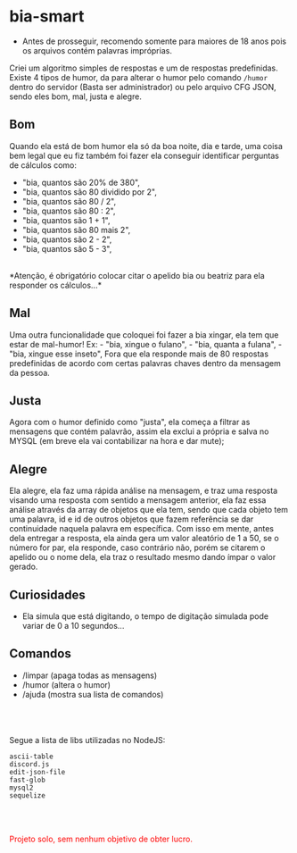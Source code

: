 # bia-smart
* Antes de prosseguir, recomendo somente para maiores de 18 anos pois os arquivos contém palavras impróprias.

Criei um algoritmo simples de respostas e um de respostas predefinidas.
Existe 4 tipos de humor, da para alterar o humor pelo comando `/humor` dentro do servidor (Basta ser administrador) ou pelo arquivo CFG JSON, sendo eles bom, mal, justa e alegre.

## Bom
Quando ela está de bom humor ela só da boa noite, dia e tarde, uma coisa bem legal que eu fiz também foi fazer ela conseguir identificar perguntas de cálculos como:
 - "bia, quantos são 20% de 380",
 - "bia, quantos são 80 dividido por 2",
 - "bia, quantos são 80 / 2",
 - "bia, quantos são 80 : 2",
 - "bia, quantos são 1 + 1",
 - "bia, quantos são 80 mais 2",
 - "bia, quantos são 2 - 2",
 - "bia, quantos são 5 - 3",
 <br/>
 *Atenção, é obrigatório colocar citar o apelido bia ou beatriz para ela responder os cálculos...*
 
## Mal
 Uma outra funcionalidade que coloquei foi fazer a bia xingar, ela tem que estar de mal-humor!
  Ex: 
    - "bia, xingue o fulano",
    - "bia, quanta a fulana",
    - "bia, xingue esse inseto",
Fora que ela responde mais de 80 respostas predefinidas de acordo com certas palavras chaves dentro da mensagem da pessoa.

## Justa
Agora com o humor definido como "justa", ela começa a filtrar as mensagens que contém palavrão, assim ela exclui a própria e salva no MYSQL (em breve ela vai contabilizar na hora e dar mute);

## Alegre
Ela alegre, ela faz uma rápida análise na mensagem, e traz uma resposta visando uma resposta com sentido a mensagem anterior, ela faz essa análise através da array de objetos que ela tem, sendo que cada objeto tem uma palavra, id e id de outros objetos que fazem referência se dar continuidade naquela palavra em específica. Com isso em mente, antes dela entregar a resposta, ela ainda gera um valor aleatório de 1 a 50, se o número for par, ela responde, caso contrário não, porém se citarem o apelido ou o nome dela, ela traz o resultado mesmo dando ímpar o valor gerado.


## Curiosidades
 - Ela simula que está digitando, o tempo de digitação simulada pode variar de 0 a 10 segundos...


## Comandos
 - /limpar (apaga todas as mensagens)
 - /humor (altera o humor)
 - /ajuda (mostra sua lista de comandos)

<br/><br/><br/>
Segue a lista de libs utilizadas no NodeJS:
```
ascii-table
discord.js
edit-json-file
fast-glob
mysql2
sequelize
```

<br/>
<br/>
<p style="color: red;">Projeto solo, sem nenhum objetivo de obter lucro.</p>
